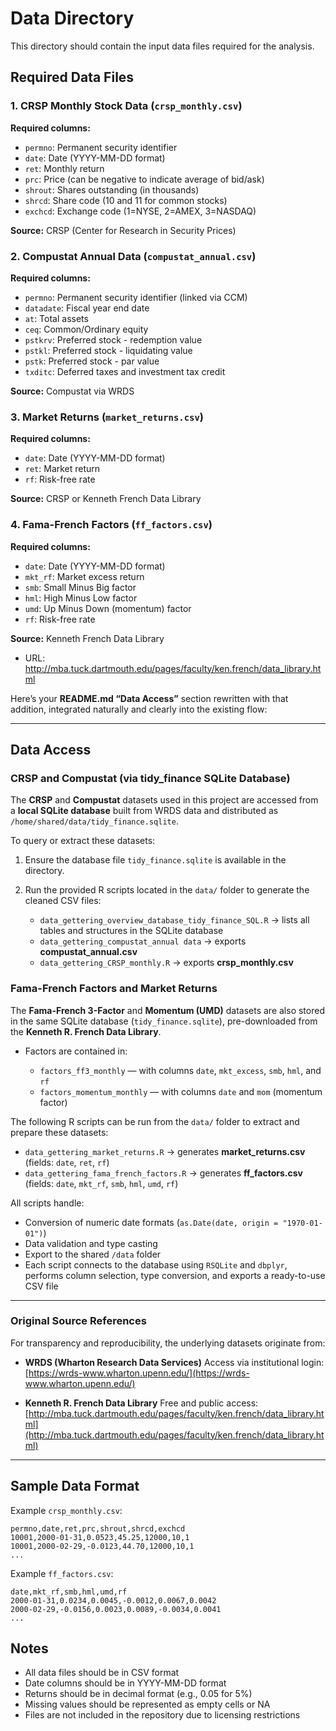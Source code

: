 # Data Directory

This directory should contain the input data files required for the analysis.

## Required Data Files

### 1. CRSP Monthly Stock Data (`crsp_monthly.csv`)

**Required columns:**
- `permno`: Permanent security identifier
- `date`: Date (YYYY-MM-DD format)
- `ret`: Monthly return
- `prc`: Price (can be negative to indicate average of bid/ask)
- `shrout`: Shares outstanding (in thousands)
- `shrcd`: Share code (10 and 11 for common stocks)
- `exchcd`: Exchange code (1=NYSE, 2=AMEX, 3=NASDAQ)

**Source:** CRSP (Center for Research in Security Prices)

### 2. Compustat Annual Data (`compustat_annual.csv`)

**Required columns:**
- `permno`: Permanent security identifier (linked via CCM)
- `datadate`: Fiscal year end date
- `at`: Total assets
- `ceq`: Common/Ordinary equity
- `pstkrv`: Preferred stock - redemption value
- `pstkl`: Preferred stock - liquidating value
- `pstk`: Preferred stock - par value
- `txditc`: Deferred taxes and investment tax credit

**Source:** Compustat via WRDS

### 3. Market Returns (`market_returns.csv`)

**Required columns:**
- `date`: Date (YYYY-MM-DD format)
- `ret`: Market return
- `rf`: Risk-free rate

**Source:** CRSP or Kenneth French Data Library

### 4. Fama-French Factors (`ff_factors.csv`)

**Required columns:**
- `date`: Date (YYYY-MM-DD format)
- `mkt_rf`: Market excess return
- `smb`: Small Minus Big factor
- `hml`: High Minus Low factor
- `umd`: Up Minus Down (momentum) factor
- `rf`: Risk-free rate

**Source:** Kenneth French Data Library
- URL: http://mba.tuck.dartmouth.edu/pages/faculty/ken.french/data_library.html

Here’s your **README.md “Data Access”** section rewritten with that addition, integrated naturally and clearly into the existing flow:

---

## Data Access

### CRSP and Compustat (via tidy_finance SQLite Database)

The **CRSP** and **Compustat** datasets used in this project are accessed from a **local SQLite database** built from WRDS data and distributed as `/home/shared/data/tidy_finance.sqlite`.

To query or extract these datasets:

1. Ensure the database file `tidy_finance.sqlite` is available in the directory.
2. Run the provided R scripts located in the `data/` folder to generate the cleaned CSV files:
   
   * `data_gettering_overview_database_tidy_finance_SQL.R` → lists all tables and structures in the SQLite database
   * `data_gettering_compustat_annual data` → exports **compustat_annual.csv**
   * `data_gettering_CRSP_monthly.R` → exports **crsp_monthly.csv**

### Fama-French Factors and Market Returns

The **Fama-French 3-Factor** and **Momentum (UMD)** datasets are also stored in the same SQLite database (`tidy_finance.sqlite`), pre-downloaded from the **Kenneth R. French Data Library**.

* Factors are contained in:

  * `factors_ff3_monthly` — with columns `date`, `mkt_excess`, `smb`, `hml`, and `rf`
  * `factors_momentum_monthly` — with columns `date` and `mom` (momentum factor)

The following R scripts can be run from the `data/` folder to extract and prepare these datasets:
 * `data_gettering_market_returns.R`  → generates **market_returns.csv** (fields: `date`, `ret`, `rf`)
 * `data_gettering_fama_french_factors.R` → generates **ff_factors.csv** (fields: `date`, `mkt_rf`, `smb`, `hml`, `umd`, `rf`)


All scripts handle:

* Conversion of numeric date formats (`as.Date(date, origin = "1970-01-01")`)
* Data validation and type casting
* Export to the shared `/data` folder
* Each script connects to the database using `RSQLite` and `dbplyr`, performs column selection, type conversion, and exports a ready-to-use CSV file

---

### Original Source References

For transparency and reproducibility, the underlying datasets originate from:

* **WRDS (Wharton Research Data Services)**
  Access via institutional login:
  [https://wrds-www.wharton.upenn.edu/](https://wrds-www.wharton.upenn.edu/)

* **Kenneth R. French Data Library**
  Free and public access:
  [http://mba.tuck.dartmouth.edu/pages/faculty/ken.french/data_library.html](http://mba.tuck.dartmouth.edu/pages/faculty/ken.french/data_library.html)

---


## Sample Data Format

Example `crsp_monthly.csv`:
```csv
permno,date,ret,prc,shrout,shrcd,exchcd
10001,2000-01-31,0.0523,45.25,12000,10,1
10001,2000-02-29,-0.0123,44.70,12000,10,1
...
```

Example `ff_factors.csv`:
```csv
date,mkt_rf,smb,hml,umd,rf
2000-01-31,0.0234,0.0045,-0.0012,0.0067,0.0042
2000-02-29,-0.0156,0.0023,0.0089,-0.0034,0.0041
...
```

## Notes

- All data files should be in CSV format
- Date columns should be in YYYY-MM-DD format
- Returns should be in decimal format (e.g., 0.05 for 5%)
- Missing values should be represented as empty cells or NA
- Files are not included in the repository due to licensing restrictions

